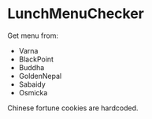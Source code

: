 # LunchMenuChecker

Get menu from:
- Varna
- BlackPoint
- Buddha
- GoldenNepal
- Sabaidy
- Osmicka

Chinese fortune cookies are hardcoded.
